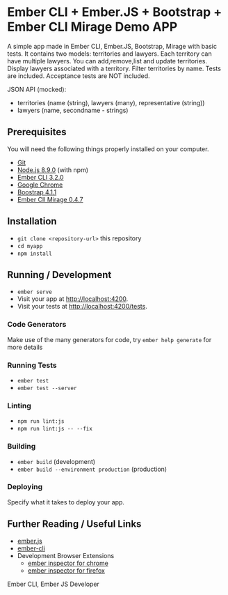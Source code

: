 # Ember CLI + Ember.JS + Bootstrap + Ember CLI Mirage Demo APP

A simple app made in Ember CLI, Ember.JS, Bootstrap, Mirage with basic tests. It contains two models: territories and lawyers. Each territory can have multiple lawyers. You can add,remove,list and update territories. Display lawyers associated with a territory. Filter territories by name. Tests are included. Acceptance tests are NOT included.

JSON API (mocked):

* territories (name (string), lawyers (many), representative (string))
* lawyers (name, secondname - strings)

## Prerequisites

You will need the following things properly installed on your computer.

* [Git](https://git-scm.com/)
* [Node.js 8.9.0](https://nodejs.org/) (with npm)
* [Ember CLI 3.2.0](https://ember-cli.com/)
* [Google Chrome](https://google.com/chrome/)
* [Boostrap 4.1.1](https://getbootstrap.com/)
* [Ember ClI Mirage 0.4.7](https://github.com/samselikoff/ember-cli-mirage)

## Installation

* `git clone <repository-url>` this repository
* `cd myapp`
* `npm install`

## Running / Development

* `ember serve`
* Visit your app at [http://localhost:4200](http://localhost:4200).
* Visit your tests at [http://localhost:4200/tests](http://localhost:4200/tests).

### Code Generators

Make use of the many generators for code, try `ember help generate` for more details

### Running Tests

* `ember test`
* `ember test --server`

### Linting

* `npm run lint:js`
* `npm run lint:js -- --fix`

### Building

* `ember build` (development)
* `ember build --environment production` (production)

### Deploying

Specify what it takes to deploy your app.

## Further Reading / Useful Links

* [ember.js](https://emberjs.com/)
* [ember-cli](https://ember-cli.com/)
* Development Browser Extensions
  * [ember inspector for chrome](https://chrome.google.com/webstore/detail/ember-inspector/bmdblncegkenkacieihfhpjfppoconhi)
  * [ember inspector for firefox](https://addons.mozilla.org/en-US/firefox/addon/ember-inspector/)


Ember CLI, Ember JS Developer
